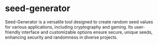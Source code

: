# seed-generator
Seed-Generator is a versatile tool designed to create random seed values for various applications, including cryptography and gaming. Its user-friendly interface and customizable options ensure secure, unique seeds, enhancing security and randomness in diverse projects.
